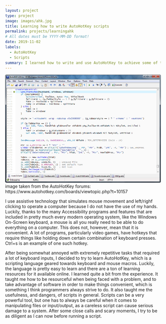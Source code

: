 ```yaml
---
layout: project
type: project
image: images/ahk.jpg
title: Learning how to write AutoHotKey scripts
permalink: projects/learningahk
# All dates must be YYYY-MM-DD format!
date: 2019-11-02
labels:
  - AutoHotKey
  - Scripts
summary: I learned how to write and use AutoHotKey to achieve some of the main aspirations of any programmer: Convenience and laziness
---
```


<div class="ui small rounded images">
  <img class="ui image" src="../images/ahk.jpg">
</div>
image taken from the AutoHotKey forums: https://www.autohotkey.com/boards/viewtopic.php?t=10157

I use assistive technology that simulates mouse movement and left/righf clicking to operate a computer because I do not have the use of my hands. Luckily, thanks to the many Accessibility programs and features that are included in pretty much every modern operating system, like the Windows On-Screen keyboard, a mouse is all you really need to be able to do everything on a computer. This does not, however, mean that it is convenient. A lot of programs, particularly video games, have hotkeys that require things like holding down certain combination of keyboard presses. Ctrl+s is an example of one such hotkey. 

After being somewhat annoyed with extremely repetitive tasks that required a lot of keyboard inputs, I decided to try to learn AutoHotKey, which is a scripting language geared towards keyboard and mouse macros. Luckily, the language is pretty easy to learn and there are a ton of learning resources for it available online. I learned quite a bit from the experience. It taught me how to be resourceful when being faced with a problem, and to take advantage of software in order to make things convenient, which is something I think programmers always strive to do. It also taught me the usefulness, and dangers, of scripts in general. Scripts can be a very powerful tool, but one has to always be careful when it comes to manipulating files or input/output, as a careless script can cause serious damage to a system. After some close calls and scary moments, I try to be as diligent as I can now before running a script.
